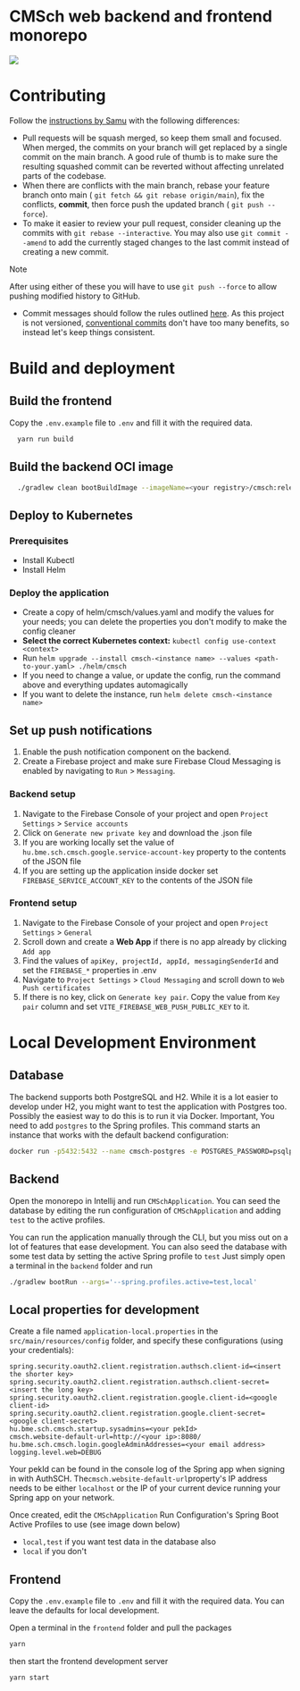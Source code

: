 CMSch web backend and frontend monorepo
===

<a href="https://cmsch.vercel.app"><img src="https://therealsujitk-vercel-badge.vercel.app/?app=cmsch&style=for-the-badge"></a>

# Contributing

Follow the [instructions by Samu](https://gist.github.com/Tschonti/4397e43fef11895235e25c46ae0ed65e#workflow-) with the
following differences:

- Pull requests will be squash merged, so keep them small and focused. When merged, the commits on your branch will get
  replaced by a single commit on the main branch. A good rule of thumb is to make sure the resulting squashed commit can
  be reverted without affecting unrelated parts of the codebase.
- When there are conflicts with the main branch, rebase your feature branch onto main (
  `git fetch && git rebase origin/main`), fix the conflicts, **commit**, then force push the updated branch (
  `git push --force`).
- To make it easier to review your pull request, consider cleaning up the commits with `git rebase --interactive`. You
  may also use `git commit --amend` to add the currently staged changes to the last commit instead of creating a new
  commit.

> [!note]
> After using either of these you will have to use `git push --force` to allow pushing modified history to GitHub.

- Commit messages should follow the rules outlined [here](https://cbea.ms/git-commit/). As this project is not
  versioned, [conventional commits](https://conventionalcommits.org) don't have too many benefits, so instead let's keep
  things consistent.

# Build and deployment

## Build the frontend

Copy the `.env.example` file to `.env` and fill it with the required data.

```bash
  yarn run build
```

## Build the backend OCI image

```bash
  ./gradlew clean bootBuildImage --imageName=<your registry>/cmsch:release
```

## Deploy to Kubernetes

### Prerequisites

- Install Kubectl
- Install Helm

### Deploy the application

- Create a copy of helm/cmsch/values.yaml and modify the values for your needs; you can delete the properties you don't
  modify to make the config cleaner
- **Select the correct Kubernetes context:** `kubectl config use-context <context>`
- Run `helm upgrade --install cmsch-<instance name> --values <path-to-your.yaml> ./helm/cmsch`
- If you need to change a value, or update the config, run the command above and everything updates automagically
- If you want to delete the instance, run `helm delete cmsch-<instance name>`

## Set up push notifications

1. Enable the push notification component on the backend.
2. Create a Firebase project and make sure Firebase Cloud Messaging is enabled by navigating to `Run` > `Messaging`.

### Backend setup

1. Navigate to the Firebase Console of your project and open `Project Settings` > `Service accounts`
2. Click on `Generate new private key` and download the .json file
3. If you are working locally set the value of `hu.bme.sch.cmsch.google.service-account-key` property to the contents of
   the JSON file
4. If you are setting up the application inside docker set `FIREBASE_SERVICE_ACCOUNT_KEY` to the contents of the JSON
   file

### Frontend setup

1. Navigate to the Firebase Console of your project and open `Project Settings` > `General`
2. Scroll down and create a __Web App__ if there is no app already by clicking `Add app`
3. Find the values of `apiKey, projectId, appId, messagingSenderId` and set the `FIREBASE_*` properties in .env
4. Navigate to `Project Settings` > `Cloud Messaging` and scroll down to `Web Push certificates`
5. If there is no key, click on `Generate key pair`. Copy the value from `Key pair` column and set
   `VITE_FIREBASE_WEB_PUSH_PUBLIC_KEY` to it.

# Local Development Environment

## Database

The backend supports both PostgreSQL and H2.
While it is a lot easier to develop under H2, you might want to test the application with Postgres too.
Possibly the easiest way to do this is to run it via Docker.
Important, You need to add `postgres` to the Spring profiles.
This command starts an instance that works with the default backend configuration:

```bash
docker run -p5432:5432 --name cmsch-postgres -e POSTGRES_PASSWORD=psqlpw -e POSTGRES_USER=psqluser -e POSTGRES_DB=cmsch -d postgres:17-alpine
```

## Backend

Open the monorepo in Intellij and run `CMSchApplication`.
You can seed the database by editing the run configuration of
`CMSchApplication` and adding `test` to the active profiles.

You can run the application manually through the CLI, but you miss out on a lot of features that ease development.
You can also seed the database with some test data by setting the active Spring profile to `test`
Just simply open a terminal in the `backend` folder and run

```bash
./gradlew bootRun --args='--spring.profiles.active=test,local'
```

## Local properties for development

Create a file named `application-local.properties` in the `src/main/resources/config` folder,
and specify these configurations (using your credentials):

```properties
spring.security.oauth2.client.registration.authsch.client-id=<insert the shorter key>
spring.security.oauth2.client.registration.authsch.client-secret=<insert the long key>
spring.security.oauth2.client.registration.google.client-id=<google client-id>
spring.security.oauth2.client.registration.google.client-secret=<google client-secret>
hu.bme.sch.cmsch.startup.sysadmins=<your pekId>
cmsch.website-default-url=http://<your ip>:8080/
hu.bme.sch.cmsch.login.googleAdminAddresses=<your email address>
logging.level.web=DEBUG
```

Your pekId can be found in the console log of the Spring app when signing in with AuthSCH.
The`cmsch.website-default-url`property's IP address needs
to be either `localhost` or the IP of your current device running your Spring app on your network.

Once created, edit the `CMSchApplication` Run Configuration's Spring Boot Active Profiles to use (see image down below)

- `local,test` if you want test data in the database also
- `local` if you don't

## Frontend

Copy the `.env.example` file to `.env` and fill it with the required data.
You can leave the defaults for local development.

Open a terminal in the `frontend` folder and pull the packages

```bash
yarn
```

then start the frontend development server

```bash
yarn start
```
